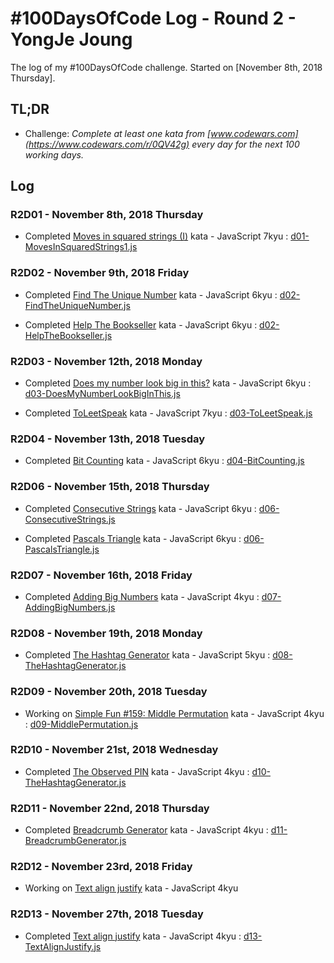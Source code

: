 # #100DaysOfCode Log - Round 2 - YongJe Joung

The log of my #100DaysOfCode challenge. Started on [November 8th, 2018 Thursday].



## TL;DR

* Challenge: *Complete at least one kata from [www.codewars.com](https://www.codewars.com/r/0QV42g) every day for the next 100 working days.*



## Log

### R2D01 - November 8th, 2018 Thursday
* Completed [Moves in squared strings (I)](https://www.codewars.com/kata/56dbe0e313c2f63be4000b25/train/javascript) kata - JavaScript 7kyu : [d01-MovesInSquaredStrings1.js](/r2/d01-MovesInSquaredStrings1.js)

### R2D02 - November 9th, 2018 Friday
* Completed [Find The Unique Number](https://www.codewars.com/kata/find-the-unique-number-1/train/javascript) kata - JavaScript 6kyu : [d02-FindTheUniqueNumber.js](/r2/d02-FindTheUniqueNumber.js)

* Completed [Help The Bookseller](https://www.codewars.com/kata/help-the-bookseller/train/javascript) kata - JavaScript 6kyu : [d02-HelpTheBookseller.js](/r2/d02-HelpTheBookseller.js)

### R2D03 - November 12th, 2018 Monday
* Completed [Does my number look big in this?](https://www.codewars.com/kata/does-my-number-look-big-in-this/javascript) kata - JavaScript 6kyu : [d03-DoesMyNumberLookBigInThis.js](/r2/d03-DoesMyNumberLookBigInThis.js)

* Completed [ToLeetSpeak](https://www.codewars.com/kata/toleetspeak/javascript) kata - JavaScript 7kyu : [d03-ToLeetSpeak.js](/r2/d03-ToLeetSpeak.js)

### R2D04 - November 13th, 2018 Tuesday
* Completed [Bit Counting](https://www.codewars.com/kata/bit-counting/javascript) kata - JavaScript 6kyu : [d04-BitCounting.js](/r2/d04-BitCounting.js)

### R2D06 - November 15th, 2018 Thursday
* Completed [Consecutive Strings](https://www.codewars.com/kata/consecutive-strings) kata - JavaScript 6kyu : [d06-ConsecutiveStrings.js](/r2/d06-ConsecutiveStrings.js)

* Completed [Pascals Triangle](https://www.codewars.com/kata/pascals-triangle/javascript) kata - JavaScript 6kyu : [d06-PascalsTriangle.js](/r2/d06-PascalsTriangle.js)

### R2D07 - November 16th, 2018 Friday
* Completed [Adding Big Numbers](https://www.codewars.com/kata/adding-big-numbers/javascript) kata - JavaScript 4kyu : [d07-AddingBigNumbers.js](/r2/d07-AddingBigNumbers.js)

### R2D08 - November 19th, 2018 Monday
* Completed [The Hashtag Generator](https://www.codewars.com/kata/the-hashtag-generator/javascript) kata - JavaScript 5kyu : [d08-TheHashtagGenerator.js](/r2/d08-TheHashtagGenerator.js)

### R2D09 - November 20th, 2018 Tuesday
* Working on [Simple Fun #159: Middle Permutation](https://www.codewars.com/kata/58ad317d1541651a740000c5/train/javascript) kata - JavaScript 4kyu : [d09-MiddlePermutation.js](/try_later/d09-MiddlePermutation.js)

### R2D10 - November 21st, 2018 Wednesday
* Completed [The Observed PIN](https://www.codewars.com/kata/the-observed-pin/javascript) kata - JavaScript 4kyu : [d10-TheHashtagGenerator.js](/r2/d10-TheHashtagGenerator.js)

### R2D11 - November 22nd, 2018 Thursday
* Completed [Breadcrumb Generator](https://www.codewars.com/kata/breadcrumb-generator/javascript) kata - JavaScript 4kyu : [d11-BreadcrumbGenerator.js](/r2/d11-BreadcrumbGenerator.js)

### R2D12 - November 23rd, 2018 Friday
* Working on [Text align justify](https://www.codewars.com/kata/text-align-justify/javascript) kata - JavaScript 4kyu

### R2D13 - November 27th, 2018 Tuesday
* Completed [Text align justify](https://www.codewars.com/kata/text-align-justify/javascript) kata - JavaScript 4kyu : [d13-TextAlignJustify.js](/r2/d13-TextAlignJustify.js)
